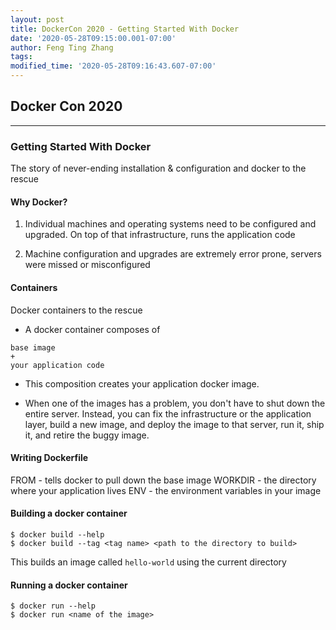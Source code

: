 ```yaml
---
layout: post
title: DockerCon 2020 - Getting Started With Docker
date: '2020-05-28T09:15:00.001-07:00'
author: Feng Ting Zhang
tags:
modified_time: '2020-05-28T09:16:43.607-07:00'
---
```


## Docker Con 2020

----------

### Getting Started With Docker
The story of never-ending installation & configuration and docker to the rescue

#### Why Docker?
1. Individual machines and operating systems need to be configured and upgraded. On top of that infrastructure, runs the application code

2. Machine configuration and upgrades are extremely error prone, servers were missed or misconfigured

#### Containers
Docker containers to the rescue

* A docker container composes of
```
base image
+
your application code
```

* This composition creates your application docker image.

* When one of the images has a problem, you don't have to shut down the entire server. Instead, you can fix the infrastructure or the application layer, build a new image, and deploy the image to that server, run it,  ship it, and retire the buggy image.

#### Writing Dockerfile
FROM - tells docker to pull down the base image
WORKDIR - the directory where your application lives
ENV - the environment variables in your image


#### Building a docker container
```
$ docker build --help
$ docker build --tag <tag name> <path to the directory to build>
```
This builds an image called `hello-world` using the current directory

#### Running a docker container
```
$ docker run --help
$ docker run <name of the image>
```
